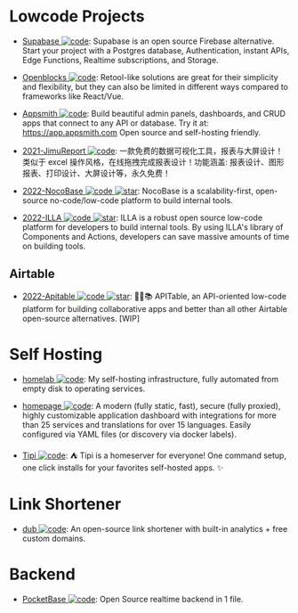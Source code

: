 # Lowcode Projects

- [Supabase ![code](https://martrix-usa.oss-accelerate.aliyuncs.com/logo/code.svg)](https://supabase.com/): Supabase is an open source Firebase alternative. Start your project with a Postgres database, Authentication, instant APIs, Edge Functions, Realtime subscriptions, and Storage.

- [Openblocks ![code](https://martrix-usa.oss-accelerate.aliyuncs.com/logo/code.svg)](https://github.com/openblocks-dev/openblocks): Retool-like solutions are great for their simplicity and flexibility, but they can also be limited in different ways compared to frameworks like React/Vue.

- [Appsmith ![code](https://martrix-usa.oss-accelerate.aliyuncs.com/logo/code.svg)](https://github.com/appsmithorg/appsmith): Build beautiful admin panels, dashboards, and CRUD apps that connect to any API or database. Try it at: https://app.appsmith.com Open source and self-hosting friendly.

- [2021-JimuReport ![code](https://martrix-usa.oss-accelerate.aliyuncs.com/logo/code.svg)](https://github.com/zhangdaiscott/JimuReport): 一款免费的数据可视化工具，报表与大屏设计！类似于 excel 操作风格，在线拖拽完成报表设计！功能涵盖: 报表设计、图形报表、打印设计、大屏设计等，永久免费！

- [2022-NocoBase ![code](https://martrix-usa.oss-accelerate.aliyuncs.com/logo/code.svg) ![star](https://img.shields.io/github/stars/nocobase/nocobase)](https://github.com/nocobase/nocobase): NocoBase is a scalability-first, open-source no-code/low-code platform to build internal tools.

- [2022-ILLA ![code](https://martrix-usa.oss-accelerate.aliyuncs.com/logo/code.svg) ![star](https://img.shields.io/github/stars/illacloud/illa-builder)](https://github.com/illacloud/illa-builder): ILLA is a robust open source low-code platform for developers to build internal tools. By using ILLA's library of Components and Actions, developers can save massive amounts of time on building tools.

## Airtable

- [2022-Apitable ![code](https://martrix-usa.oss-accelerate.aliyuncs.com/logo/code.svg) ![star](https://img.shields.io/github/stars/apitable/apitable)](https://github.com/apitable/apitable): 🚀🎉📚 APITable, an API-oriented low-code platform for building collaborative apps and better than all other Airtable open-source alternatives. [WIP]

# Self Hosting

- [homelab ![code](https://martrix-usa.oss-accelerate.aliyuncs.com/logo/code.svg)](https://github.com/khuedoan/homelab): My self-hosting infrastructure, fully automated from empty disk to operating services.

- [homepage ![code](https://martrix-usa.oss-accelerate.aliyuncs.com/logo/code.svg)](https://github.com/benphelps/homepage): A modern (fully static, fast), secure (fully proxied), highly customizable application dashboard with integrations for more than 25 services and translations for over 15 languages. Easily configured via YAML files (or discovery via docker labels).

- [Tipi ![code](https://martrix-usa.oss-accelerate.aliyuncs.com/logo/code.svg)](https://github.com/meienberger/runtipi): ⛺️ Tipi is a homeserver for everyone! One command setup, one click installs for your favorites self-hosted apps. ✨

# Link Shortener

- [dub ![code](https://martrix-usa.oss-accelerate.aliyuncs.com/logo/code.svg)](https://github.com/steven-tey/dub): An open-source link shortener with built-in analytics + free custom domains.

# Backend

- [PocketBase ![code](https://martrix-usa.oss-accelerate.aliyuncs.com/logo/code.svg)](https://github.com/pocketbase/pocketbase): Open Source realtime backend in 1 file.

